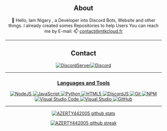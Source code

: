 <div align="center">
  
## About
👋 Hello, Iam Nigary , a Developer into Discord Bots, Website and other things. I already created somes Repositories to help Users You can reach me by E-mail: 📫 contact@mtkcloud.fr
 
-------------------
 
## Contact

<a href="https://discord.gg/rv2Kck5eKx">![DiscordServer](https://img.shields.io/discord/587842272167723028?label=Discord%20Server&logo=Discord&colorB=5865F2&style=for-the-badge&logoColor=white)![Discord](https://img.shields.io/badge/Nigary%230001-%237289DA.svg?style=for-the-badge&logo=discord&logoColor=white)
 
-------------------
 
### Languages and Tools  
![NodeJS](https://img.shields.io/badge/node.js-%2343853D.svg?style=for-the-badge&logo=node.js&logoColor=white) ![JavaScript](https://img.shields.io/badge/javascript-%23323330.svg?style=for-the-badge&logo=javascript&logoColor=%23F7DF1E) ![Python](https://img.shields.io/badge/python-%2314354C.svg?style=for-the-badge&logo=python&logoColor=white) ![HTML5](https://img.shields.io/badge/html5-%23E34F26.svg?style=for-the-badge&logo=html5&logoColor=white) ![DiscordJS](https://img.shields.io/badge/discord.js-%232C3454.svg?style=for-the-badge&logo=Discord&logoColor=Blue) ![Git](https://img.shields.io/badge/git-%23F05033.svg?style=for-the-badge&logo=git&logoColor=white) ![NPM](https://img.shields.io/badge/NPM-%23000000.svg?style=for-the-badge&logo=npm&logoColor=white) ![Visual Studio Code](https://img.shields.io/badge/VisualStudioCode-0078d7.svg?style=for-the-badge&logo=visual-studio-code&logoColor=white) ![Visual Studio](https://img.shields.io/badge/VisualStudio-5C2D91.svg?style=for-the-badge&logo=visual-studio&logoColor=white) ![GitHub](https://img.shields.io/badge/github-%23121011.svg?style=for-the-badge&logo=github&logoColor=white)
  
-------------------
  
![AZERTY442005 github stats](https://github-readme-stats.vercel.app/api?username=Nigary&show_icons=true&theme=radical&count_private=true&include_all_commits=true)
 
![AZERTY442005 github streak](https://github-readme-streak-stats.herokuapp.com/?user=Nigary&theme=radical&include_all_commits=true&count_private=true)
 
 <div>
